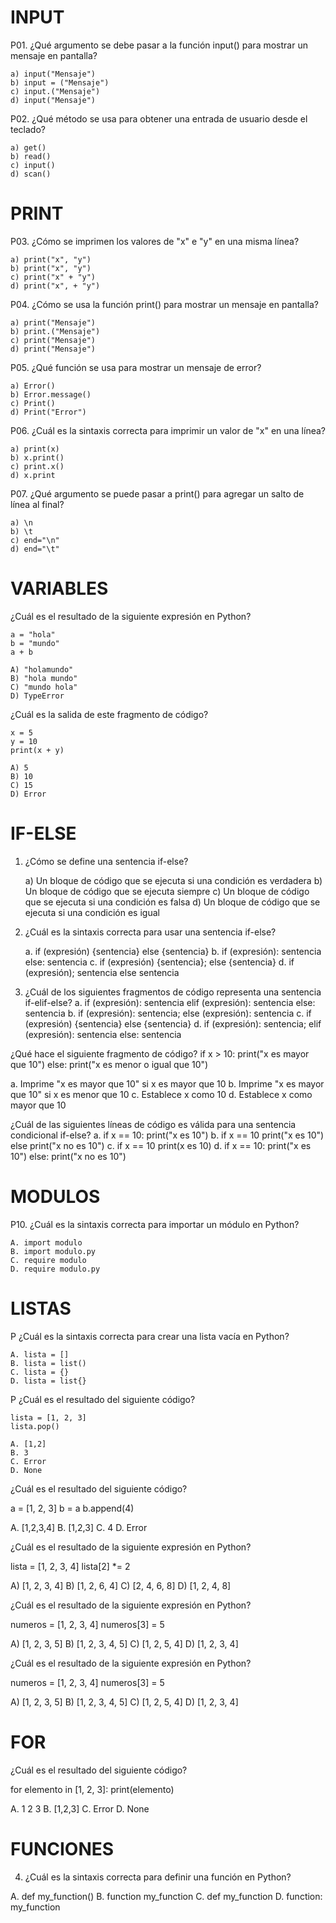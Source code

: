 INPUT
=====

P01. ¿Qué argumento se debe pasar a la función input() para mostrar un mensaje en pantalla?

    a) input("Mensaje")
    b) input = ("Mensaje")
    c) input.("Mensaje")
    d) input("Mensaje")

P02. ¿Qué método se usa para obtener una entrada de usuario desde el teclado?

    a) get()
    b) read()
    c) input()
    d) scan()

PRINT
=====

P03. ¿Cómo se imprimen los valores de "x" e "y" en una misma línea?

    a) print("x", "y")
    b) print("x", "y")
    c) print("x" + "y")
    d) print("x", + "y")

P04. ¿Cómo se usa la función print() para mostrar un mensaje en pantalla?

    a) print("Mensaje")
    b) print.("Mensaje")
    c) print("Mensaje")
    d) print("Mensaje")

P05. ¿Qué función se usa para mostrar un mensaje de error?

    a) Error()
    b) Error.message()
    c) Print()
    d) Print("Error")

P06. ¿Cuál es la sintaxis correcta para imprimir un valor de "x" en una línea?

    a) print(x)
    b) x.print()
    c) print.x()
    d) x.print

P07. ¿Qué argumento se puede pasar a print() para agregar un salto de línea al final?

    a) \n
    b) \t
    c) end="\n"
    d) end="\t"

VARIABLES
=========

¿Cuál es el resultado de la siguiente expresión en Python?

    a = "hola"
    b = "mundo"
    a + b

    A) "holamundo"
    B) "hola mundo"
    C) "mundo hola"
    D) TypeError

¿Cuál es la salida de este fragmento de código?

    x = 5
    y = 10
    print(x + y)

    A) 5
    B) 10
    C) 15
    D) Error

IF-ELSE
=======

1. ¿Cómo se define una sentencia if-else?

    a) Un bloque de código que se ejecuta si una condición es verdadera
    b) Un bloque de código que se ejecuta siempre
    c) Un bloque de código que se ejecuta si una condición es falsa
    d) Un bloque de código que se ejecuta si una condición es igual

1. ¿Cuál es la sintaxis correcta para usar una sentencia if-else?

    a. if (expresión) {sentencia} else {sentencia}
    b. if (expresión): sentencia else: sentencia
    c. if (expresión) {sentencia}; else {sentencia}
    d. if (expresión); sentencia else sentencia

2. ¿Cuál de los siguientes fragmentos de código representa una sentencia if-elif-else?
a. if (expresión): sentencia elif (expresión): sentencia else: sentencia
b. if (expresión): sentencia; else (expresión): sentencia
c. if (expresión) {sentencia} else {sentencia}
d. if (expresión): sentencia; elif (expresión): sentencia else: sentencia

¿Qué hace el siguiente fragmento de código?
if x > 10:
    print("x es mayor que 10")
else:
    print("x es menor o igual que 10")

a. Imprime "x es mayor que 10" si x es mayor que 10
b. Imprime "x es mayor que 10" si x es menor que 10
c. Establece x como 10
d. Establece x como mayor que 10

¿Cuál de las siguientes líneas de código es válida para una sentencia condicional if-else?
a. if x == 10:
   print("x es 10")
b. if x == 10
   	print("x es 10")
   else
   	print("x no es 10")
c. if x == 10
   	print(x es 10)
d. if x == 10:
   	print("x es 10")
   else:
   	print("x no es 10")

MODULOS
=======

P10. ¿Cuál es la sintaxis correcta para importar un módulo en Python?

    A. import modulo
    B. import modulo.py
    C. require modulo
    D. require modulo.py

LISTAS
======

P ¿Cuál es la sintaxis correcta para crear una lista vacía en Python?

    A. lista = []
    B. lista = list()
    C. lista = {}
    D. lista = list{}

P ¿Cuál es el resultado del siguiente código?

    lista = [1, 2, 3]
    lista.pop()

    A. [1,2]
    B. 3
    C. Error
    D. None

¿Cuál es el resultado del siguiente código?

a = [1, 2, 3]
b = a
b.append(4)

A. [1,2,3,4]
B. [1,2,3]
C. 4
D. Error

¿Cuál es el resultado de la siguiente expresión en Python?

lista = [1, 2, 3, 4]
lista[2] *= 2

A) [1, 2, 3, 4]
B) [1, 2, 6, 4]
C) [2, 4, 6, 8]
D) [1, 2, 4, 8]

¿Cuál es el resultado de la siguiente expresión en Python?

numeros = [1, 2, 3, 4]
numeros[3] = 5

A) [1, 2, 3, 5]
B) [1, 2, 3, 4, 5]
C) [1, 2, 5, 4]
D) [1, 2, 3, 4]

¿Cuál es el resultado de la siguiente expresión en Python?

numeros = [1, 2, 3, 4]
numeros[3] = 5

A) [1, 2, 3, 5]
B) [1, 2, 3, 4, 5]
C) [1, 2, 5, 4]
D) [1, 2, 3, 4]

FOR
===

¿Cuál es el resultado del siguiente código?

for elemento in [1, 2, 3]:
    print(elemento)

A. 1 2 3
B. [1,2,3]
C. Error
D. None

FUNCIONES
=========

4. ¿Cuál es la sintaxis correcta para definir una función en Python?

A. def my_function()
B. function my_function
C. def my_function
D. function: my_function